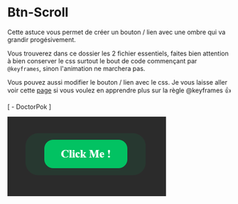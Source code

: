 # Btn-Scroll

Cette astuce vous permet de créer un bouton / lien avec une ombre qui va grandir progésivement.

Vous trouverez dans ce dossier les 2 fichier essentiels, faites bien attention à bien conserver le css surtout le bout de code commençant par `@keyframes`, sinon l'animation ne marchera pas.

Vous pouvez aussi modifier le bouton / lien avec le css. Je vous laisse aller voir cette [page](https://developer.mozilla.org/fr/docs/Web/CSS/@keyframes) si vous voulez en apprendre plus sur la règle @keyframes 👍

[ - DoctorPok ]

<img src="https://github.com/DoctorPok42/Astuces-Web/blob/main/IMG/Infinite-Shadow.PNG">

